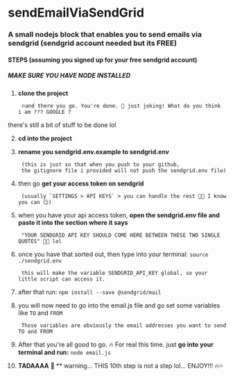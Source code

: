 # sendEmailViaSendGrid
### A small nodejs block that enables you to send emails via sendgrid (sendgrid account needed but its FREE)



#### STEPS (assuming you signed up for your free sendgrid account)

##### MAKE SURE YOU HAVE NODE INSTALLED

1. **clone the project**

        🔥and there you go. You're done. 🤣 just joking! What do you think i am ??? GOOGLE ?
there's still a bit of stuff to be done lol

2. **cd into the project**

3. **rename you sendgrid.env.example to sendgrid.env**
        
        (this is just so that when you push to your github,
        the gitignore file i provided will not push the sendgrid.env file)

4. then go **get your access token on sendgrid**

        (usually `SETTINGS > API KEYS` > you can handle the rest 💪🏼 I know you can 😏)

5. when you have your api access token, **open the  sendgrid.env file and paste it into the section where it says**

        "YOUR SENDGRID API KEY SHOULD COME HERE BETWEEN THESE TWO SINGLE QUOTES" 🤣🤣 lol

6. once you have that sorted out, then type into your terminal: `source ./sendgrid.env`
        
        this will make the variable SENDGRID_API_KEY global, so your little script can access it.

7. after that run: `npm install --save @sendgrid/mail`

8. you will now need to go into the email.js file and go set some variables like `TO` and `FROM`

        Those variables are obviously the email addresses you want to send TO and FROM

9. After that you're all good to go. 🔥 For real this time. just **go into your terminal and run:** `node email.js`

10. **TADAAAA** 🤪 ** warning... THIS 10th step is not a step lol... ENJOY!!! 🔥💦
